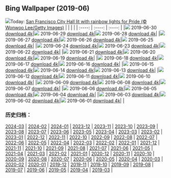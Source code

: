 ## Bing Wallpaper (2019-06)
![](http://cn.bing.com/th?id=OHR.Pride2019_EN-US5957966998_UHD.jpg&w=1000)Today: [San Francisco City Hall lit with rainbow lights for Pride (© Wonwoo Lee/Getty Images)](http://cn.bing.com/th?id=OHR.Pride2019_EN-US5957966998_UHD.jpg)
|      |      |      |
| :----: | :----: | :----: |
|![](http://cn.bing.com/th?id=OHR.Pride2019_EN-US5957966998_UHD.jpg&pid=hp&w=384&h=216&rs=1&c=4) 2019-06-30 [download 4k](http://cn.bing.com/th?id=OHR.Pride2019_EN-US5957966998_UHD.jpg)|![](http://cn.bing.com/th?id=OHR.BurrowingOwlet_EN-US5825222069_UHD.jpg&pid=hp&w=384&h=216&rs=1&c=4) 2019-06-29 [download 4k](http://cn.bing.com/th?id=OHR.BurrowingOwlet_EN-US5825222069_UHD.jpg)|![](http://cn.bing.com/th?id=OHR.Montreux_EN-US5652122855_UHD.jpg&pid=hp&w=384&h=216&rs=1&c=4) 2019-06-28 [download 4k](http://cn.bing.com/th?id=OHR.Montreux_EN-US5652122855_UHD.jpg)|
|![](http://cn.bing.com/th?id=OHR.RootBridge_EN-US5546496960_UHD.jpg&pid=hp&w=384&h=216&rs=1&c=4) 2019-06-27 [download 4k](http://cn.bing.com/th?id=OHR.RootBridge_EN-US5546496960_UHD.jpg)|![](http://cn.bing.com/th?id=OHR.GlastonburyTor_EN-US5410294627_UHD.jpg&pid=hp&w=384&h=216&rs=1&c=4) 2019-06-26 [download 4k](http://cn.bing.com/th?id=OHR.GlastonburyTor_EN-US5410294627_UHD.jpg)|![](http://cn.bing.com/th?id=OHR.SutherlandFalls_EN-US5254268111_UHD.jpg&pid=hp&w=384&h=216&rs=1&c=4) 2019-06-25 [download 4k](http://cn.bing.com/th?id=OHR.SutherlandFalls_EN-US5254268111_UHD.jpg)|
|![](http://cn.bing.com/th?id=OHR.PhilippinesFirefly_EN-US5113207566_UHD.jpg&pid=hp&w=384&h=216&rs=1&c=4) 2019-06-24 [download 4k](http://cn.bing.com/th?id=OHR.PhilippinesFirefly_EN-US5113207566_UHD.jpg)|![](http://cn.bing.com/th?id=OHR.Gnomesville_EN-US4972983987_UHD.jpg&pid=hp&w=384&h=216&rs=1&c=4) 2019-06-23 [download 4k](http://cn.bing.com/th?id=OHR.Gnomesville_EN-US4972983987_UHD.jpg)|![](http://cn.bing.com/th?id=OHR.ManausBasin_EN-US4418838752_UHD.jpg&pid=hp&w=384&h=216&rs=1&c=4) 2019-06-22 [download 4k](http://cn.bing.com/th?id=OHR.ManausBasin_EN-US4418838752_UHD.jpg)|
|![](http://cn.bing.com/th?id=OHR.SunVoyager_EN-US4292483884_UHD.jpg&pid=hp&w=384&h=216&rs=1&c=4) 2019-06-21 [download 4k](http://cn.bing.com/th?id=OHR.SunVoyager_EN-US4292483884_UHD.jpg)|![](http://cn.bing.com/th?id=OHR.AlaskaEagle_EN-US3628054504_UHD.jpg&pid=hp&w=384&h=216&rs=1&c=4) 2019-06-20 [download 4k](http://cn.bing.com/th?id=OHR.AlaskaEagle_EN-US3628054504_UHD.jpg)|![](http://cn.bing.com/th?id=OHR.CherryLaurelMaze_EN-US3512647724_UHD.jpg&pid=hp&w=384&h=216&rs=1&c=4) 2019-06-19 [download 4k](http://cn.bing.com/th?id=OHR.CherryLaurelMaze_EN-US3512647724_UHD.jpg)|
|![](http://cn.bing.com/th?id=OHR.HelixPomatia_EN-US3386213495_UHD.jpg&pid=hp&w=384&h=216&rs=1&c=4) 2019-06-18 [download 4k](http://cn.bing.com/th?id=OHR.HelixPomatia_EN-US3386213495_UHD.jpg)|![](http://cn.bing.com/th?id=OHR.CrystalBridges_EN-US3284594131_UHD.jpg&pid=hp&w=384&h=216&rs=1&c=4) 2019-06-17 [download 4k](http://cn.bing.com/th?id=OHR.CrystalBridges_EN-US3284594131_UHD.jpg)|![](http://cn.bing.com/th?id=OHR.PantheraLeoDad_EN-US3182634358_UHD.jpg&pid=hp&w=384&h=216&rs=1&c=4) 2019-06-16 [download 4k](http://cn.bing.com/th?id=OHR.PantheraLeoDad_EN-US3182634358_UHD.jpg)|
|![](http://cn.bing.com/th?id=OHR.ChalkArt_EN-US3110857931_UHD.jpg&pid=hp&w=384&h=216&rs=1&c=4) 2019-06-15 [download 4k](http://cn.bing.com/th?id=OHR.ChalkArt_EN-US3110857931_UHD.jpg)|![](http://cn.bing.com/th?id=OHR.ChimneyRock_EN-US4423988302_UHD.jpg&pid=hp&w=384&h=216&rs=1&c=4) 2019-06-14 [download 4k](http://cn.bing.com/th?id=OHR.ChimneyRock_EN-US4423988302_UHD.jpg)|![](http://cn.bing.com/th?id=OHR.MachineElephant_EN-US2606847805_UHD.jpg&pid=hp&w=384&h=216&rs=1&c=4) 2019-06-13 [download 4k](http://cn.bing.com/th?id=OHR.MachineElephant_EN-US2606847805_UHD.jpg)|
|![](http://cn.bing.com/th?id=OHR.RioGrande_EN-US2523655802_UHD.jpg&pid=hp&w=384&h=216&rs=1&c=4) 2019-06-12 [download 4k](http://cn.bing.com/th?id=OHR.RioGrande_EN-US2523655802_UHD.jpg)|![](http://cn.bing.com/th?id=OHR.CrackingArt_EN-US2386428540_UHD.jpg&pid=hp&w=384&h=216&rs=1&c=4) 2019-06-11 [download 4k](http://cn.bing.com/th?id=OHR.CrackingArt_EN-US2386428540_UHD.jpg)|![](http://cn.bing.com/th?id=OHR.PontadaPiedade_EN-US2259458869_UHD.jpg&pid=hp&w=384&h=216&rs=1&c=4) 2019-06-10 [download 4k](http://cn.bing.com/th?id=OHR.PontadaPiedade_EN-US2259458869_UHD.jpg)|
|![](http://cn.bing.com/th?id=OHR.CrownFountain_EN-US2176724041_UHD.jpg&pid=hp&w=384&h=216&rs=1&c=4) 2019-06-09 [download 4k](http://cn.bing.com/th?id=OHR.CrownFountain_EN-US2176724041_UHD.jpg)|![](http://cn.bing.com/th?id=OHR.Biorocks_EN-US2105531029_UHD.jpg&pid=hp&w=384&h=216&rs=1&c=4) 2019-06-08 [download 4k](http://cn.bing.com/th?id=OHR.Biorocks_EN-US2105531029_UHD.jpg)|![](http://cn.bing.com/th?id=OHR.DoughnutDay_EN-US0218386243_UHD.jpg&pid=hp&w=384&h=216&rs=1&c=4) 2019-06-07 [download 4k](http://cn.bing.com/th?id=OHR.DoughnutDay_EN-US0218386243_UHD.jpg)|
|![](http://cn.bing.com/th?id=OHR.MulberryArtificialHarbour_EN-US4938005411_UHD.jpg&pid=hp&w=384&h=216&rs=1&c=4) 2019-06-06 [download 4k](http://cn.bing.com/th?id=OHR.MulberryArtificialHarbour_EN-US4938005411_UHD.jpg)|![](http://cn.bing.com/th?id=OHR.PeruvianRainforest_EN-US4826244876_UHD.jpg&pid=hp&w=384&h=216&rs=1&c=4) 2019-06-05 [download 4k](http://cn.bing.com/th?id=OHR.PeruvianRainforest_EN-US4826244876_UHD.jpg)|![](http://cn.bing.com/th?id=OHR.VastPalmGrove_EN-US4704093653_UHD.jpg&pid=hp&w=384&h=216&rs=1&c=4) 2019-06-04 [download 4k](http://cn.bing.com/th?id=OHR.VastPalmGrove_EN-US4704093653_UHD.jpg)|
|![](http://cn.bing.com/th?id=OHR.HeligolandSealPup_EN-US4560370617_UHD.jpg&pid=hp&w=384&h=216&rs=1&c=4) 2019-06-03 [download 4k](http://cn.bing.com/th?id=OHR.HeligolandSealPup_EN-US4560370617_UHD.jpg)|![](http://cn.bing.com/th?id=OHR.BassRock_EN-US4445778616_UHD.jpg&pid=hp&w=384&h=216&rs=1&c=4) 2019-06-02 [download 4k](http://cn.bing.com/th?id=OHR.BassRock_EN-US4445778616_UHD.jpg)|![](http://cn.bing.com/th?id=OHR.HighTrestleTrail_EN-US4329190913_UHD.jpg&pid=hp&w=384&h=216&rs=1&c=4) 2019-06-01 [download 4k](http://cn.bing.com/th?id=OHR.HighTrestleTrail_EN-US4329190913_UHD.jpg)|
|
### 历史归档：
[2024-03](/picture/2024-03/) | [2024-02](/picture/2024-02/) | [2024-01](/picture/2024-01/) | [2023-12](/picture/2023-12/) | [2023-11](/picture/2023-11/) | [2023-10](/picture/2023-10/) | [2023-09](/picture/2023-09/) | [2023-08](/picture/2023-08/) | 
[2023-07](/picture/2023-07/) | [2023-06](/picture/2023-06/) | [2023-05](/picture/2023-05/) | [2023-04](/picture/2023-04/) | [2023-03](/picture/2023-03/) | [2023-02](/picture/2023-02/) | [2023-01](/picture/2023-01/) | [2022-12](/picture/2022-12/) | 
[2022-11](/picture/2022-11/) | [2022-10](/picture/2022-10/) | [2022-09](/picture/2022-09/) | [2022-08](/picture/2022-08/) | [2022-07](/picture/2022-07/) | [2022-06](/picture/2022-06/) | [2022-05](/picture/2022-05/) | [2022-04](/picture/2022-04/) | 
[2022-03](/picture/2022-03/) | [2022-02](/picture/2022-02/) | [2022-01](/picture/2022-01/) | [2021-12](/picture/2021-12/) | [2021-11](/picture/2021-11/) | [2021-10](/picture/2021-10/) | [2021-09](/picture/2021-09/) | [2021-08](/picture/2021-08/) | 
[2021-07](/picture/2021-07/) | [2021-06](/picture/2021-06/) | [2021-05](/picture/2021-05/) | [2021-04](/picture/2021-04/) | [2021-03](/picture/2021-03/) | [2021-02](/picture/2021-02/) | [2021-01](/picture/2021-01/) | [2020-12](/picture/2020-12/) | 
[2020-11](/picture/2020-11/) | [2020-10](/picture/2020-10/) | [2020-09](/picture/2020-09/) | [2020-08](/picture/2020-08/) | [2020-07](/picture/2020-07/) | [2020-06](/picture/2020-06/) | [2020-05](/picture/2020-05/) | [2020-04](/picture/2020-04/) | 
[2020-03](/picture/2020-03/) | [2020-02](/picture/2020-02/) | [2020-01](/picture/2020-01/) | [2019-12](/picture/2019-12/) | [2019-11](/picture/2019-11/) | [2019-10](/picture/2019-10/) | [2019-09](/picture/2019-09/) | [2019-08](/picture/2019-08/) | 
[2019-07](/picture/2019-07/) | [2019-06](/picture/2019-06/) | [2019-05](/picture/2019-05/) | [2019-04](/picture/2019-04/) | [2019-03](/picture/2019-03/) | 